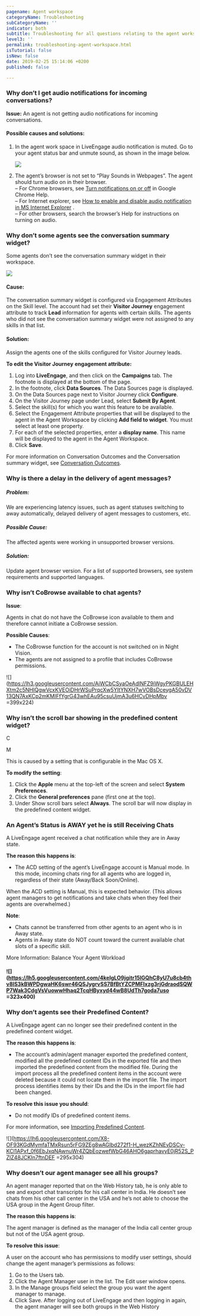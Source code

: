 ```yaml
---
pagename: Agent workspace
categoryName: Troubleshooting
subCategoryName: ''
indicator: both
subtitle: Troubleshooting for all questions relating to the agent workspace
level3: ''
permalink: troubleshooting-agent-workspace.html
isTutorial: false
isNew: false
date: 2019-02-25 15:14:06 +0200
published: false

---
```

### Why don’t I get audio notifications for incoming conversations?

**Issue:** An agent is not getting audio notifications for incoming conversations.

#### **Possible causes and solutions:**

1. In the agent work space in LiveEngage audio notification is muted. Go to your agent status bar and unmute sound, as shown in the image below.

   ![](/img/troubleshooting-agentworkspace.png)
2. The agent’s browser is not set to “Play Sounds in Webpages”. The agent should turn audio on in their browser.  
   – For Chrome browsers, see [Turn notifications on or off](https://support.google.com/chrome/answer/3220216?co=GENIE.Platform%3DDesktop&hl=en) in Google Chrome Help.  
   – For Internet explorer, see [How to enable and disable audio notification in MS Internet Explorer](https://support.liveperson.com/enabling-disabling-audio-notification-in-ms-internet-explorer/) .  
   – For other browsers, search the browser’s Help for instructions on turning on audio.

### Why don’t some agents see the conversation summary widget?

Some agents don’t see the conversation summary widget in their workspace.

![](/img/agent-workspace-troubleshooting1.png)

#### Cause:

The conversation summary widget is configured via Engagement Attributes on the Skill level. The account had set their **Visitor Journey** engagement attribute to track **Lead** information for agents with certain skills. The agents who did not see the conversation summary widget were not assigned to any skills in that list.

#### Solution:

Assign the agents one of the skills configured for Visitor Journey leads.

**To edit the Visitor Journey** **engagement attribute:**

1. Log into **LiveEngage**, and then click on the **Campaigns** tab. The footnote is displayed at the bottom of the page.
2. In the footnote, click **Data Sources**. The Data Sources page is displayed.
3. On the Data Sources page next to Visitor Journey click **Configure**.
4. On the Visitor Journey page under Lead, select **Submit By Agent**.
5. Select the skill(s) for which you want this feature to be available.
6. Select the Engagement Attribute properties that will be displayed to the agent in the Agent Workspace by clicking **Add field to widget**. You must select at least one property.
7. For each of the selected properties, enter a **display name**. This name will be displayed to the agent in the Agent Workspace.
8. Click **Save**.

For more information on Conversation Outcomes and the Conversation summary widget, see [Conversation Outcomes](data-reporting-report-builder-conversation-outcomes.html).

### Why is there a delay in the delivery of agent messages?

##### **Problem**:

We are experiencing latency issues, such as agent statuses switching to away automatically, delayed delivery of agent messages to customers, etc.

##### **Possible Cause:**

The affected agents were working in unsupported browser versions.

##### **Solution**:

Update agent browser version. For a list of supported browsers, see system requirements and supported languages.

### Why isn’t CoBrowse available to chat agents?

**Issue**:

Agents in chat do not have the CoBrowse icon available to them and therefore cannot initiate a CoBrowse session.

**Possible Causes**:

* The CoBrowse function for the account is not switched on in Night Vision.
* The agents are not assigned to a profile that includes CoBrowse permissions.

![](https://lh3.googleusercontent.com/AiWCbCSyaOeAdlNFZ9iWgyPKGBULEHXtm2c5NHIQgwVcxKVEOiDHrWSuPrqcXw5YItYNXH7wVOBsDceygA50vDV13QN7AxKCp2mKMIFfYgrG43whEAu95csuUjmA3u6HCvDHpMbv =399x224)

### Why isn’t the scroll bar showing in the predefined content widget?

C

M

This is caused by a setting that is configurable in the Mac OS X.

**To modify the setting**:

1. Click the **Apple** menu at the top-left of the screen and select **System Preferences**.
2. Click the **General preferences** pane (first one at the top).
3. Under Show scroll bars select **Always**. The scroll bar will now display in the predefined content widget.

### An Agent’s Status is AWAY yet he is still Receiving Chats

A LiveEngage agent received a chat notification while they are in Away state.

**The reason this happens is**:

* The ACD setting of the agent’s LiveEngage account is Manual mode. In this mode, incoming chats ring for all agents who are logged in, regardless of their state (Away/Back Soon/Online).

When the ACD setting is Manual, this is expected behavior. (This allows agent managers to get notifications and take chats when they feel their agents are overwhelmed.)

**Note**:

* Chats cannot be transferred from other agents to an agent who is in Away state.
* Agents in Away state do NOT count toward the current available chat slots of a specific skill.

More Information: Balance Your Agent Workload

#### ![](https://lh5.googleusercontent.com/4kelgLO9jgitr15lGQhC8yU7u8cb4thv8IS3kBWPDgwaHK6swr46QSJygrvSS7BfBtYZCPMFIxzg3rjGdraodSQWP7Wak3CdgVsVuowwHhaq2TcqHByxyd44wB8UdTh7goda7uso =323x400)

### Why don’t agents see their Predefined Content?

A LiveEngage agent can no longer see their predefined content in the predefined content widget.

**The reason this happens is**:

* The account’s admin/agent manager exported the predefined content, modified all the predefined content IDs in the exported file and then imported the predefined content from the modified file. During the import process all the predefined content items in the account were deleted because it could not locate them in the import file. The import process identifies items by their IDs and the IDs in the import file had been changed.

**To resolve this issue you should**:

* Do not modify IDs of predefined content items.

For more information, see [Importing Predefined Content](https://ce-sr.s3.amazonaws.com/CA/AM/Canned_importExport/49_ImportPredefined%20Content.pdf).

![](https://lh6.googleusercontent.com/X8-OF93KGdMymfaTMxRsun5rFG9ZEg8wAGIbd272f1-H_wezKZhNEvDSCv-KCl1APxf_0f6EbJxqNAwnuWr4ZQbEozwefWbG46AHO6gaprhavyE0jR52S_PZlZ48JCKIn7ftnDEF =295x304)

### Why doesn’t our agent manager see all his groups?

An agent manager reported that on the Web History tab, he is only able to see and export chat transcripts for his call center in India. He doesn’t see chats from his other call center in the USA and he’s not able to choose the USA group in the Agent Group filter.

**The reason this happens is**:

The agent manager is defined as the manager of the India call center group but not of the USA agent group.

**To resolve this issue**:

A user on the account who has permissions to modify user settings, should change the agent manager’s permissions as follows:

1. Go to the Users tab.
2. Click the Agent Manager user in the list. The Edit user window opens.
3. In the Manage groups field select the group you want the agent manager to manage.
4. Click Save. After logging out of LiveEngage and then logging in again, the agent manager will see both groups in the Web History